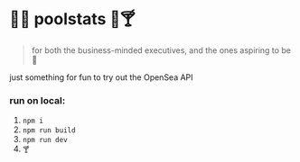 # 🍹🌴 poolstats 🦩🍸

> for both the business-minded executives, and the ones aspiring to be 🤝

just something for fun to try out the OpenSea API

### run on local:

1. `npm i`
1. `npm run build`
1. `npm run dev`
1. `🍸`
